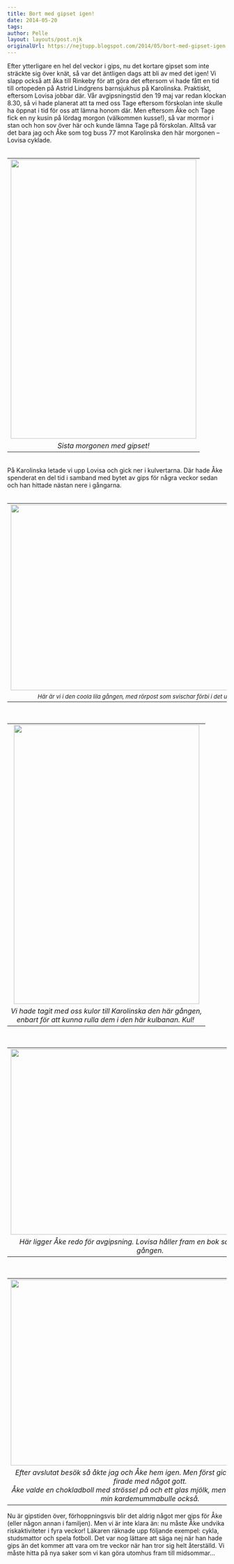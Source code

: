 ```yaml
---
title: Bort med gipset igen!
date: 2014-05-20
tags: 	
author: Pelle
layout: layouts/post.njk
originalUrl: https://nejtupp.blogspot.com/2014/05/bort-med-gipset-igen.html
---
```


<div class="separator" style="clear: both; text-align: left;">Efter ytterligare en hel del veckor i gips, nu det kortare gipset som inte sträckte sig över knät, så var det äntligen dags att bli av med det igen! Vi slapp också att åka till Rinkeby för att göra det eftersom vi hade fått en tid till ortopeden på Astrid Lindgrens barnsjukhus på Karolinska. Praktiskt, eftersom Lovisa jobbar där. Vår avgipsningstid den 19 maj var redan klockan 8.30, så vi hade planerat att ta med oss Tage eftersom förskolan inte skulle ha öppnat i tid för oss att lämna honom där. Men eftersom Åke och Tage fick en ny kusin på lördag morgon (välkommen kusse!), så var mormor i stan och hon sov över här och kunde lämna Tage på förskolan. Alltså var det bara jag och Åke som tog buss 77 mot Karolinska den här morgonen – Lovisa cyklade.</div><div class="separator" style="clear: both; text-align: center;"><br></div><table align="center" cellpadding="0" cellspacing="0" class="tr-caption-container" style="margin-left: auto; margin-right: auto; text-align: center;"><tbody><tr><td style="text-align: center;"><img src="../../../../img/Dags+fo%CC%88r+avgipsning+igen-PERK5930.jpg" height="640" width="426"></td></tr><tr><td class="tr-caption" style="text-align: center;"><i>Sista morgonen med gipset!</i></td></tr></tbody></table><br>På Karolinska letade vi upp Lovisa och gick ner i kulvertarna. Där hade Åke spenderat en del tid i samband med bytet av gips för några veckor sedan och han hittade nästan nere i gångarna.<br><br><table align="center" cellpadding="0" cellspacing="0" class="tr-caption-container" style="margin-left: auto; margin-right: auto; text-align: center;"><tbody><tr><td style="text-align: center;"><img src="../../../../img/Dags+fo%CC%88r+avgipsning+igen-PERK5950.jpg" height="426" width="640"></td></tr><tr><td class="tr-caption" style="text-align: center;"><span style="text-align: start;"><i><span style="font-size: small;">Här är vi i den coola lila gången, med rörpost som svischar förbi i det upplysta röret.</span></i></span></td></tr></tbody></table><br><table align="center" cellpadding="0" cellspacing="0" class="tr-caption-container" style="margin-left: auto; margin-right: auto; text-align: center;"><tbody><tr><td style="text-align: center;"><img src="../../../../img/Dags+fo%CC%88r+avgipsning+igen-PERK5955.jpg" height="640" width="426"></td></tr><tr><td class="tr-caption" style="text-align: center;"><i>Vi hade tagit med oss kulor till Karolinska den här gången, <br>enbart för att kunna rulla dem i den här kulbanan. Kul!</i> </td></tr></tbody></table><br><table align="center" cellpadding="0" cellspacing="0" class="tr-caption-container" style="margin-left: auto; margin-right: auto; text-align: center;"><tbody><tr><td style="text-align: center;"><img src="../../../../img/Dags+fo%CC%88r+avgipsning+igen-PERK5958.jpg" height="426" width="640"></td></tr><tr><td class="tr-caption" style="text-align: center;"><i>Här ligger Åke redo för avgipsning. Lovisa håller fram en bok som de läste förra gången.</i></td></tr></tbody></table><br><table align="center" cellpadding="0" cellspacing="0" class="tr-caption-container" style="margin-left: auto; margin-right: auto; text-align: center;"><tbody><tr><td style="text-align: center;"><img src="../../../../img/Dags+fo%CC%88r+avgipsning+igen-PERK5966.jpg" height="426" width="640"></td></tr><tr><td class="tr-caption" style="text-align: center;"><i>Efter avslutat besök så åkte jag och Åke hem igen. Men först gick vi till Vurma och firade med något gott. <br>Åke valde en chokladboll med strössel på och ett glas mjölk, men han fick smaka på min kardemummabulle också.</i></td></tr></tbody></table>Nu är gipstiden över, förhoppningsvis blir det aldrig något mer gips för Åke (eller någon annan i familjen). Men vi är inte klara än: nu måste Åke undvika riskaktiviteter i fyra veckor! Läkaren räknade upp följande exempel: cykla, studsmattor och spela fotboll. Det var nog lättare att säga nej när han hade gips än det kommer att vara om tre veckor när han tror sig helt återställd. Vi måste hitta på nya saker som vi kan göra utomhus fram till midsommar...<br><div><br></div>
